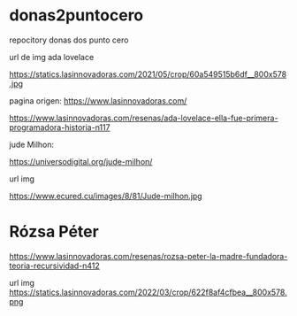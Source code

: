 # donas2puntocero

repocitory donas dos punto cero

url de img ada lovelace

https://statics.lasinnovadoras.com/2021/05/crop/60a549515b6df__800x578.jpg

pagina origen: https://www.lasinnovadoras.com/

https://www.lasinnovadoras.com/resenas/ada-lovelace-ella-fue-primera-programadora-historia-n117

jude Milhon:

https://universodigital.org/jude-milhon/

url img

https://www.ecured.cu/images/8/81/Jude-milhon.jpg


# Rózsa Péter

https://www.lasinnovadoras.com/resenas/rozsa-peter-la-madre-fundadora-teoria-recursividad-n412

url img https://statics.lasinnovadoras.com/2022/03/crop/622f8af4cfbea__800x578.png

